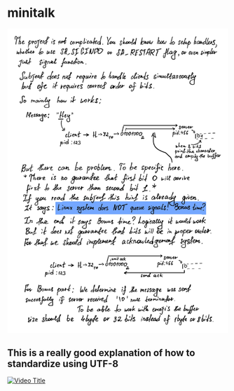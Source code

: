 # minitalk

<img src="public/Minitalk.jpg">

## This is a really good explanation of how to standardize using UTF-8
[![Video Title](https://img.youtube.com/vi/MijmeoH9LT4/0.jpg)](https://www.youtube.com/watch?v=MijmeoH9LT4)
